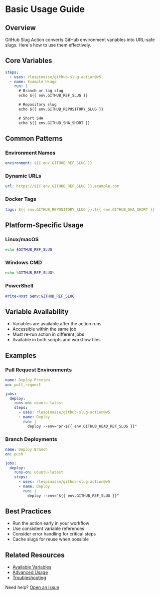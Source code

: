 # Basic Usage Guide

## Overview

GitHub Slug Action converts GitHub environment variables into URL-safe slugs. Here's how to use them effectively.

## Core Variables

```yaml
steps:
  - uses: rlespinasse/github-slug-action@v5
  - name: Example Usage
    run: |
      # Branch or tag slug
      echo ${{ env.GITHUB_REF_SLUG }}

      # Repository slug
      echo ${{ env.GITHUB_REPOSITORY_SLUG }}

      # Short SHA
      echo ${{ env.GITHUB_SHA_SHORT }}
```

## Common Patterns

### Environment Names

```yaml
environment: ${{ env.GITHUB_REF_SLUG }}
```

### Dynamic URLs

```yaml
url: https://${{ env.GITHUB_REF_SLUG }}.example.com
```

### Docker Tags

```yaml
tags: ${{ env.GITHUB_REPOSITORY_SLUG }}:${{ env.GITHUB_SHA_SHORT }}
```

## Platform-Specific Usage

### Linux/macOS

```bash
echo $GITHUB_REF_SLUG
```

### Windows CMD

```cmd
echo %GITHUB_REF_SLUG%
```

### PowerShell

```powershell
Write-Host $env:GITHUB_REF_SLUG
```

## Variable Availability

- Variables are available after the action runs
- Accessible within the same job
- Must re-run action in different jobs
- Available in both scripts and workflow files

## Examples

### Pull Request Environments

```yaml
name: Deploy Preview
on: pull_request

jobs:
  deploy:
    runs-on: ubuntu-latest
    steps:
      - uses: rlespinasse/github-slug-action@v5
      - name: Deploy
        run: |
          deploy --env="pr-${{ env.GITHUB_HEAD_REF_SLUG }}"
```

### Branch Deployments

```yaml
name: Deploy Branch
on: push

jobs:
  deploy:
    runs-on: ubuntu-latest
    steps:
      - uses: rlespinasse/github-slug-action@v5
      - name: Deploy
        run: |
          deploy --env="${{ env.GITHUB_REF_SLUG }}"
```

## Best Practices

- Run the action early in your workflow
- Use consistent variable references
- Consider error handling for critical steps
- Cache slugs for reuse when possible

## Related Resources

- [Available Variables](../variables/overview.md)
- [Advanced Usage](../guides/advanced-usage.md)
- [Troubleshooting](../reference/troubleshooting.md)

Need help? [Open an issue](https://github.com/rlespinasse/github-slug-action/issues)
